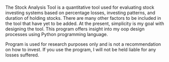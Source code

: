 The Stock Analysis Tool is a quantitative tool used for evaluating stock investing systems based on percentage losses, investing patterns, and duration of holding stocks. There are many other factors to be included in the tool that have yet to be added. At the present, simplicity is my goal with designing the tool. This program offers insight into my oop design processes using Python programming language.






Program is used for research purposes only and is not a recommendation on how to invest. If you use the program, I will not be held liable for any losses suffered.